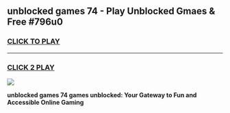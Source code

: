 
## unblocked games 74 - Play Unblocked Gmaes & Free #796u0
<h3>
<a href="https://news.freeplayer.one?title=unblocked_games_74&ref=24F">CLICK TO PLAY</a></h3>
<hr>

<h3>
<a href="https://news.freeplayer.one?title=unblocked_games_74&ref=24F">CLICK 2 PLAY</a>
  
</h3>

<a href="https://news.freeplayer.one?title=unblocked_games_74&ref=24F/"><img src="https://clearcache.store/games.png"></a>


**unblocked games 74 games unblocked: Your Gateway to Fun and Accessible Online Gaming**

